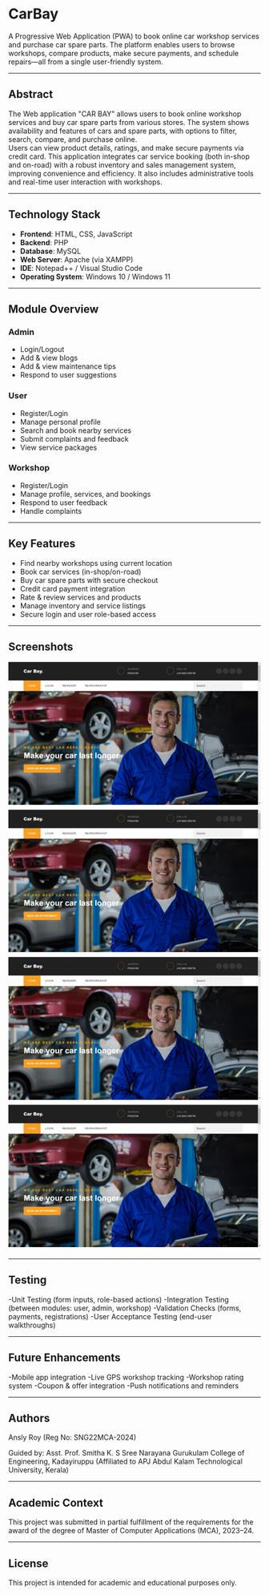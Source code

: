 # CarBay
A Progressive Web Application (PWA) to book online car workshop services and purchase car spare parts. The platform enables users to browse workshops, compare products, make secure payments, and schedule repairs—all from a single user-friendly system.

---

##  Abstract

The Web application "CAR BAY" allows users to book online workshop services and buy car spare parts from various stores. The system shows availability and features of cars and spare parts, with options to filter, search, compare, and purchase online.  
Users can view product details, ratings, and make secure payments via credit card. This application integrates car service booking (both in-shop and on-road) with a robust inventory and sales management system, improving convenience and efficiency. It also includes administrative tools and real-time user interaction with workshops.

---

##  Technology Stack

- **Frontend**: HTML, CSS, JavaScript
- **Backend**: PHP
- **Database**: MySQL
- **Web Server**: Apache (via XAMPP)
- **IDE**: Notepad++ / Visual Studio Code
- **Operating System**: Windows 10 / Windows 11

---

##  Module Overview

###  Admin
- Login/Logout  
- Add & view blogs  
- Add & view maintenance tips  
- Respond to user suggestions  

###  User
- Register/Login  
- Manage personal profile  
- Search and book nearby services  
- Submit complaints and feedback  
- View service packages  

###  Workshop
- Register/Login  
- Manage profile, services, and bookings  
- Respond to user feedback  
- Handle complaints  

---

##  Key Features

- Find nearby workshops using current location  
- Book car services (in-shop/on-road)  
- Buy car spare parts with secure checkout  
- Credit card payment integration  
- Rate & review services and products  
- Manage inventory and service listings  
- Secure login and user role-based access  

---

##  Screenshots

![Home page](screenshots/carbay-homepage.png)
![Home page](screenshots/carbay-homepage.png)
![Home page](screenshots/carbay-homepage.png)
![Home page](screenshots/carbay-homepage.png)

---

##  Testing

-Unit Testing (form inputs, role-based actions)
-Integration Testing (between modules: user, admin, workshop)
-Validation Checks (forms, payments, registrations)
-User Acceptance Testing (end-user walkthroughs)

---

##  Future Enhancements

-Mobile app integration
-Live GPS workshop tracking
-Workshop rating system
-Coupon & offer integration
-Push notifications and reminders

---

##  Authors

Ansly Roy (Reg No: SNG22MCA-2024)

Guided by: Asst. Prof. Smitha K. S
Sree Narayana Gurukulam College of Engineering, Kadayiruppu
(Affiliated to APJ Abdul Kalam Technological University, Kerala)

---

##  Academic Context

This project was submitted in partial fulfillment of the requirements for the award of the degree of Master of Computer Applications (MCA), 2023–24.

---

##  License

This project is intended for academic and educational purposes only.

